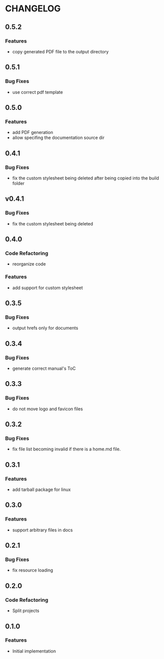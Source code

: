 # CHANGELOG


## 0.5.2

### Features

* copy generated PDF file to the output directory


## 0.5.1

### Bug Fixes

* use correct pdf template


## 0.5.0

### Features

* add PDF generation
* allow specifing the documentation source dir


## 0.4.1

### Bug Fixes

* fix the custom stylesheet being deleted after being copied into the build folder


## v0.4.1

### Bug Fixes

* fix the custom stylesheet being deleted


## 0.4.0

### Code Refactoring

* reorganize code

### Features

* add support for custom stylesheet


## 0.3.5

### Bug Fixes

* output hrefs only for documents


## 0.3.4

### Bug Fixes

* generate correct manual's ToC


## 0.3.3

### Bug Fixes

* do not move logo and favicon files


## 0.3.2

### Bug Fixes

* fix file list becoming invalid if there is a home.md file.


## 0.3.1

### Features

* add tarball package for linux


## 0.3.0

### Features

* support arbitrary files in docs


## 0.2.1

### Bug Fixes

* fix resource loading


## 0.2.0

### Code Refactoring

* Split projects


## 0.1.0

### Features

* Initial implementation

